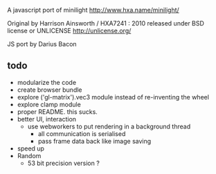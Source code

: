 A javascript port of minilight http://www.hxa.name/minilight/

Original by Harrison Ainsworth / HXA7241 : 2010
released under BSD license or UNLICENSE http://unlicense.org/

JS port by Darius Bacon


todo
----

* modularize the code
* create browser bundle
* explore ('gl-matrix').vec3 module instead of re-inventing the wheel
* explore clamp module
* proper README. this sucks.
* better UI, interaction
   * use webworkers to put rendering in a background thread
      * all communication is serialised
      * pass frame data back like image saving
* speed up
* Random
   * 53 bit precision version ?